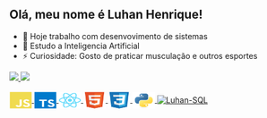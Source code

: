 ## Olá, meu nome é Luhan Henrique!

- 🔭 Hoje trabalho com desenvovimento de sistemas
- 🌱 Estudo a Inteligencia Artificial
- ⚡ Curiosidade: Gosto de praticar musculação e outros esportes
  
<div>
<a href="https://beacons.ai/luhanhenriquesn">
<img height="160em" src="https://github-readme-stats.vercel.app/api?username=luhanhenriquesn&show_icons=true&theme=github_dark&include_all_commits=true&count_private=true"/>
<img height="160em" src="https://github-readme-stats.vercel.app/api/top-langs/?username=luhanhenriquesn&layout=compact&langs_count=16&theme=github_dark"/>
</div>
  
<div style="display: inline_block"><br>
  <img align="center" alt="Luhan-Js" height="30" width="40" src="https://raw.githubusercontent.com/devicons/devicon/master/icons/javascript/javascript-plain.svg">
  <img align="center" alt="Luhan-Ts" height="30" width="40" src="https://raw.githubusercontent.com/devicons/devicon/master/icons/typescript/typescript-plain.svg">
  <img align="center" alt="Luhan-React" height="30" width="40" src="https://raw.githubusercontent.com/devicons/devicon/master/icons/react/react-original.svg">
  <img align="center" alt="Luhan-HTML" height="30" width="40" src="https://raw.githubusercontent.com/devicons/devicon/master/icons/html5/html5-original.svg">
  <img align="center" alt="Luhan-CSS" height="30" width="40" src="https://raw.githubusercontent.com/devicons/devicon/master/icons/css3/css3-original.svg">
  <img align="center" alt="Luhan-Python" height="30" width="40" src="https://raw.githubusercontent.com/devicons/devicon/master/icons/python/python-original.svg">
  <img align="center" alt="Luhan-SQL" height="35" width="40" src="https://icongr.am/devicon/postgresql-original-wordmark.svg?size=128&color=currentColor">
</div>



